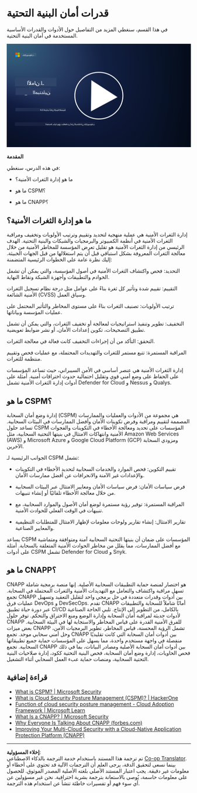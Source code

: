<!--
CO_OP_TRANSLATOR_METADATA:
{
  "original_hash": "7d79ba0e7668b3bdae1fba7aa047f6c0",
  "translation_date": "2025-09-03T20:50:13+00:00",
  "source_file": "6.2 Infrastructure security capabilities.md",
  "language_code": "ar"
}
-->
# قدرات أمان البنية التحتية

في هذا القسم، سنغطي المزيد من التفاصيل حول الأدوات والقدرات الأساسية المستخدمة في أمان البنية التحتية.

[![شاهد الفيديو](../../translated_images/6-2_placeholder.f7538e1d434bd1ef305625337af1f71c49c86582d6f2d5dbc0d349cae2086e01.ar.png)](https://learn-video.azurefd.net/vod/player?id=cc87bbae-0fea-4899-9f09-868724719b96)

**المقدمة**

في هذه الدرس، سنغطي:

- ما هو إدارة الثغرات الأمنية؟

- ما هو CSPM؟

- ما هو CNAPP؟

## ما هو إدارة الثغرات الأمنية؟

إدارة الثغرات الأمنية هي عملية منهجية لتحديد وتقييم وترتيب الأولويات وتخفيف ومراقبة الثغرات الأمنية في أنظمة الكمبيوتر والبرمجيات والشبكات والبنية التحتية. الهدف الرئيسي من إدارة الثغرات الأمنية هو تقليل تعرض المؤسسة للمخاطر الأمنية من خلال معالجة الثغرات المعروفة بشكل استباقي قبل أن يتم استغلالها من قبل الجهات الخبيثة. إليك نظرة عامة على الخطوات الرئيسية المتضمنة:

التحديد: فحص واكتشاف الثغرات الأمنية في أصول المؤسسة، والتي يمكن أن تشمل الخوادم والتطبيقات وأجهزة الشبكة ونقاط النهاية.

التقييم: تقييم شدة وتأثير كل ثغرة بناءً على عوامل مثل درجة نظام تسجيل الثغرات الأمنية الشائعة (CVSS) وسياق العمل.

ترتيب الأولويات: تصنيف الثغرات بناءً على مستوى المخاطر والتأثير المحتمل على عمليات المؤسسة وبياناتها.

التخفيف: تطوير وتنفيذ استراتيجيات لمعالجة أو تخفيف الثغرات، والتي يمكن أن تشمل تطبيق التصحيحات، تكوين إعدادات الأمان، أو نشر ضوابط تعويضية.

التحقق: التأكد من أن إجراءات التخفيف كانت فعالة في معالجة الثغرات.

المراقبة المستمرة: تتبع مستمر للثغرات والتهديدات المحتملة، مع عمليات فحص وتقييم منتظمة للثغرات.

إدارة الثغرات الأمنية هي عنصر أساسي في الأمن السيبراني، حيث تساعد المؤسسات على الحفاظ على وضع أمني قوي وتقليل احتمالية حدوث اختراقات أمنية. أمثلة على أدوات إدارة الثغرات الأمنية تشمل Defender for Cloud و Nessus و Qualys.

## ما هو CSPM؟

إدارة وضع أمان السحابة (CSPM) هي مجموعة من الأدوات والعمليات والممارسات المصممة لتقييم ومراقبة وفرض تكوينات الأمان وأفضل الممارسات في البيئات السحابية. تساعد حلول CSPM المؤسسات على تحديد ومعالجة الأخطاء في التكوينات والفجوات الأمنية وانتهاكات الامتثال في بنيتها التحتية السحابية، مثل Amazon Web Services (AWS) و Microsoft Azure و Google Cloud Platform (GCP) ومزودي السحابة الآخرين.

الجوانب الرئيسية لـ CSPM تشمل:

- تقييم التكوين: فحص الموارد والخدمات السحابية لتحديد الأخطاء في التكوينات والإعدادات غير الآمنة والانحرافات عن أفضل ممارسات الأمان.

- فرض سياسات الأمان: فرض سياسات الأمان ومعايير الامتثال عبر البيئات السحابية من خلال معالجة الأخطاء تلقائيًا أو إنشاء تنبيهات.

- المراقبة المستمرة: توفير رؤية مستمرة لوضع أمان الأصول والموارد السحابية، مع تنبيهات في الوقت الفعلي للحوادث الأمنية.

- تقارير الامتثال: إنشاء تقارير ولوحات معلومات لإظهار الامتثال للمتطلبات التنظيمية والمعايير الصناعية.

يساعد CSPM المؤسسات على ضمان أن بنيتها التحتية السحابية آمنة ومتوافقة ومتماشية مع أفضل الممارسات، مما يقلل من مخاطر الحوادث الأمنية المتعلقة بالسحابة. أمثلة على أدوات CSPM تشمل Defender for Cloud و Snyk.

## ما هو CNAPP؟

CNAPP هو اختصار لمنصة حماية التطبيقات السحابية الأصلية. إنها منصة برمجية شاملة تسهل مراقبة واكتشاف والتعامل مع التهديدات الأمنية والثغرات المحتملة في السحابة. تجمع CNAPP بين أدوات وقدرات متعددة في حل برمجي واحد لتقليل التعقيد وتسهيل عمليات فرق DevOps و DevSecOps. تقدم CNAPP أمانًا شاملاً للسحابة والتطبيقات عبر دورة حياة تطبيق CI/CD بالكامل، من التطوير إلى الإنتاج. تلبي الحاجة الصناعية لأدوات حديثة لمراقبة أمان السحابة وإدارة الوضع ومنع الاختراق والتحكم. توفر حلول CNAPP للفرق الأمنية القدرة على قياس المخاطر والاستجابة لها في البيئة السحابية. بعض ميزات CNAPP تشمل الرؤية المحسنة، قياس المخاطر، تطوير البرمجيات الآمن، وحل أمني سحابي موحد. تجمع CNAPP بين أدوات أمان السحابة التي كانت تقليديًا منفصلة في واجهة مستخدم واحدة، مما يسهل على المؤسسات حماية جميع تطبيقاتها السحابية. تجمع CNAPP بين أدوات أمان السحابة الأصلية ومصادر البيانات، بما في ذلك فحص الحاويات، إدارة وضع أمان السحابة، فحص البنية التحتية ككود، إدارة صلاحيات البنية التحتية السحابية، ومنصات حماية عبء العمل السحابي أثناء التشغيل.

## قراءة إضافية
- [What is CSPM? | Microsoft Security](https://www.microsoft.com/security/business/security-101/what-is-cspm?WT.mc_id=academic-96948-sayoung)
- [What is Cloud Security Posture Management (CSPM)? | HackerOne](https://www.hackerone.com/knowledge-center/what-cloud-security-posture-management)
- [Function of cloud security posture management - Cloud Adoption Framework | Microsoft Learn](https://learn.microsoft.com/azure/cloud-adoption-framework/organize/cloud-security-posture-management?WT.mc_id=academic-96948-sayoung)
- [What Is a CNAPP? | Microsoft Security](https://www.microsoft.com/security/business/security-101/what-is-cnapp?WT.mc_id=academic-96948-sayoung)
- [Why Everyone Is Talking About CNAPP (forbes.com)](https://www.forbes.com/sites/forbestechcouncil/2021/12/10/why-everyone-is-talking-about-cnapp/?sh=567275ca1549)
- [Improving Your Multi-Cloud Security with a Cloud-Native Application Protection Platform (CNAPP)](https://www.youtube.com/watch?v=5w42kQ_QjZg&t=212s)

---

**إخلاء المسؤولية**:  
تم ترجمة هذا المستند باستخدام خدمة الترجمة بالذكاء الاصطناعي [Co-op Translator](https://github.com/Azure/co-op-translator). بينما نسعى لتحقيق الدقة، يرجى العلم أن الترجمات الآلية قد تحتوي على أخطاء أو معلومات غير دقيقة. يجب اعتبار المستند الأصلي بلغته الأصلية المصدر الموثوق. للحصول على معلومات حاسمة، يُوصى بالاستعانة بترجمة بشرية احترافية. نحن غير مسؤولين عن أي سوء فهم أو تفسيرات خاطئة تنشأ عن استخدام هذه الترجمة.
